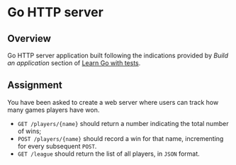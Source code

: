 # Go HTTP server

## Overview
Go HTTP server application built following the indications provided by *Build an application* section of [Learn Go with tests](https://quii.gitbook.io/learn-go-with-tests/).


## Assignment

You have been asked to create a web server where users can track how many games players have won.
- `GET /players/{name}` should return a number indicating the total number of wins;
- `POST /players/{name}` should record a win for that name, incrementing for every subsequent `POST`.
- `GET /league` should return the list of all players, in `JSON` format.
